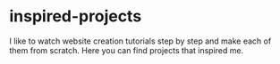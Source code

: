 # inspired-projects
I like to watch website creation tutorials step by step and make each of them from scratch. Here you can find projects that inspired me.
